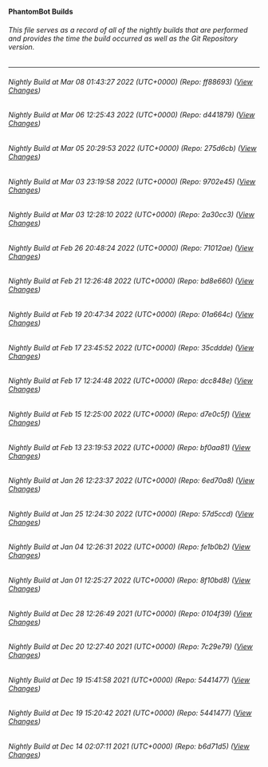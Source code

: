 **PhantomBot Builds**

###### This file serves as a record of all of the nightly builds that are performed and provides the time the build occurred as well as the Git Repository version.
-------------------------------------------------------------------------------------------------------------
###### Nightly Build at Mar 08 01:43:27 2022 (UTC+0000) (Repo: ff88693) ([View Changes](https://github.com/PhantomBot/PhantomBot/compare/d441879...ff88693))
###### Nightly Build at Mar 06 12:25:43 2022 (UTC+0000) (Repo: d441879) ([View Changes](https://github.com/PhantomBot/PhantomBot/compare/275d6cb...d441879))
###### Nightly Build at Mar 05 20:29:53 2022 (UTC+0000) (Repo: 275d6cb) ([View Changes](https://github.com/PhantomBot/PhantomBot/compare/9702e45...275d6cb))
###### Nightly Build at Mar 03 23:19:58 2022 (UTC+0000) (Repo: 9702e45) ([View Changes](https://github.com/PhantomBot/PhantomBot/compare/2a30cc3...9702e45))
###### Nightly Build at Mar 03 12:28:10 2022 (UTC+0000) (Repo: 2a30cc3) ([View Changes](https://github.com/PhantomBot/PhantomBot/compare/71012ae...2a30cc3))
###### Nightly Build at Feb 26 20:48:24 2022 (UTC+0000) (Repo: 71012ae) ([View Changes](https://github.com/PhantomBot/PhantomBot/compare/bd8e660...71012ae))
###### Nightly Build at Feb 21 12:26:48 2022 (UTC+0000) (Repo: bd8e660) ([View Changes](https://github.com/PhantomBot/PhantomBot/compare/01a664c...bd8e660))
###### Nightly Build at Feb 19 20:47:34 2022 (UTC+0000) (Repo: 01a664c) ([View Changes](https://github.com/PhantomBot/PhantomBot/compare/35cddde...01a664c))
###### Nightly Build at Feb 17 23:45:52 2022 (UTC+0000) (Repo: 35cddde) ([View Changes](https://github.com/PhantomBot/PhantomBot/compare/dcc848e...35cddde))
###### Nightly Build at Feb 17 12:24:48 2022 (UTC+0000) (Repo: dcc848e) ([View Changes](https://github.com/PhantomBot/PhantomBot/compare/d7e0c5f...dcc848e))
###### Nightly Build at Feb 15 12:25:00 2022 (UTC+0000) (Repo: d7e0c5f) ([View Changes](https://github.com/PhantomBot/PhantomBot/compare/bf0aa81...d7e0c5f))
###### Nightly Build at Feb 13 23:19:53 2022 (UTC+0000) (Repo: bf0aa81) ([View Changes](https://github.com/PhantomBot/PhantomBot/compare/6ed70a8...bf0aa81))
###### Nightly Build at Jan 26 12:23:37 2022 (UTC+0000) (Repo: 6ed70a8) ([View Changes](https://github.com/PhantomBot/PhantomBot/compare/57d5ccd...6ed70a8))
###### Nightly Build at Jan 25 12:24:30 2022 (UTC+0000) (Repo: 57d5ccd) ([View Changes](https://github.com/PhantomBot/PhantomBot/compare/fe1b0b2...57d5ccd))
###### Nightly Build at Jan 04 12:26:31 2022 (UTC+0000) (Repo: fe1b0b2) ([View Changes](https://github.com/PhantomBot/PhantomBot/compare/8f10bd8...fe1b0b2))
###### Nightly Build at Jan 01 12:25:27 2022 (UTC+0000) (Repo: 8f10bd8) ([View Changes](https://github.com/PhantomBot/PhantomBot/compare/0104f39...8f10bd8))
###### Nightly Build at Dec 28 12:26:49 2021 (UTC+0000) (Repo: 0104f39) ([View Changes](https://github.com/PhantomBot/PhantomBot/compare/7c29e79...0104f39))
###### Nightly Build at Dec 20 12:27:40 2021 (UTC+0000) (Repo: 7c29e79) ([View Changes](https://github.com/PhantomBot/PhantomBot/compare/5441477...7c29e79))
###### Nightly Build at Dec 19 15:41:58 2021 (UTC+0000) (Repo: 5441477) ([View Changes](https://github.com/PhantomBot/PhantomBot/compare/...5441477))
###### Nightly Build at Dec 19 15:20:42 2021 (UTC+0000) (Repo: 5441477) ([View Changes](https://github.com/PhantomBot/PhantomBot/compare/b6d71d5...5441477))
###### Nightly Build at Dec 14 02:07:11 2021 (UTC+0000) (Repo: b6d71d5) ([View Changes](https://github.com/PhantomBot/PhantomBot/compare/086078a...b6d71d5))
